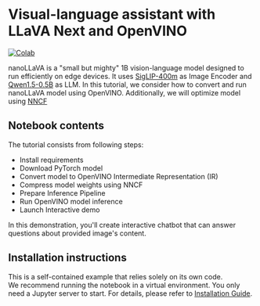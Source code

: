 # Visual-language assistant with LLaVA Next and OpenVINO

[![Colab](https://colab.research.google.com/assets/colab-badge.svg)](https://colab.research.google.com/github/openvinotoolkit/openvino_notebooks/blob/latest/notebooks/nano-llava-multimodal-chatbot/nano-llava-multimodal-chatbot.ipynb)

nanoLLaVA is a "small but mighty" 1B vision-language model designed to run efficiently on edge devices. It uses [SigLIP-400m](https://huggingface.co/google/siglip-so400m-patch14-384) as Image Encoder and [Qwen1.5-0.5B](https://huggingface.co/Qwen/Qwen1.5-0.5B) as LLM.
In this tutorial, we consider how to convert and run nanoLLaVA model using OpenVINO. Additionally, we will optimize model  using [NNCF](https://github.com/openvinotoolkit/nncf)

## Notebook contents
The tutorial consists from following steps:

- Install requirements
- Download PyTorch model
- Convert model to OpenVINO Intermediate Representation (IR)
- Compress model weights using NNCF
- Prepare Inference Pipeline
- Run OpenVINO model inference
- Launch Interactive demo

In this demonstration, you'll create interactive chatbot that can answer questions about provided image's content.


## Installation instructions
This is a self-contained example that relies solely on its own code.</br>
We recommend running the notebook in a virtual environment. You only need a Jupyter server to start.
For details, please refer to [Installation Guide](../../README.md).